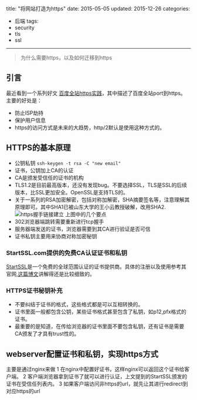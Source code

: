 title:  "将网站打造为https"
date: 2015-05-05
updated: 2015-12-26
categories: 
- 后端
tags:
- security
- tls
- ssl
---

> 为什么需要https，以及如何迁移到https

## 引言

最近看到一个系列好文 [百度全站https实践](http://op.baidu.com/2015/04/https-index/)，其中描述了百度全站port到https。
主要的好处是：
- 防止ISP劫持
- 保护用户信息
- https的访问方式是未来的大趋势，http/2默认是使用这种方式的。

## HTTPS的基本原理
- 公钥私钥 `ssh-keygen -t rsa -C "new email"`
- 证书，公钥加上CA的认证
- CA是颁发受信任的证书的机构
- TLS1.2是目前最高版本，还没有发现bug。不要选择SSL，TLS是SSL的后续版本，比SSL更加安全。OpenSSL是支持TLS的。
- 关于一系列的RSA加密解密，包括对称加解密，SHA摘要签名等，注意理解其原理即可。其中SHA1已被山东大学的王小云教授破解，改用SHA2.
![https握手链接建立](/images/2015/5/将网站打造为https/handshake.png)
上图中的几个要点
- 302浏览器端跳转需要重新进行tcp握手
- 服务器端发送的证书，浏览器需要到其CA进行验证是否可信
- 证书私钥主要用来协商对称加密秘钥

### StartSSL.com提供的免费CA认证证书和私钥
[StartSSL](http://www.startssl.com/)是一个免费的全球范围认证的证书提供商。具体的注册以及使用参考其官网,[这篇博文](http://www.freehao123.com/startssl-ssl/)讲解得还是比较细致的。

### HTTPS证书秘钥补充
- 不要纠结于证书的格式，这些格式都是可以互相转换的。
- 证书里面一般都包含公钥，某些证书格式甚至包含了私钥，如p12,pfx格式的证书。
- 最重要的是知道，在传给浏览器的证书里面不要包含私钥，还有证书是需要CA颁发了才具有trust性的。

## webserver配置证书和私钥，实现https方式
主要是通过nginx来做
1 在nginx中配置好证书，这样nginx可以返回这个证书给客户端。
2 客户端浏览器拿到证书了就可以进行认证，上文提到的StartSSL颁发的证书在受信任列表内。
3 如果客户端访问非https的url，就先让其进行redirect到对应https的url




